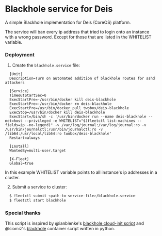 # Blackhole service for Deis

A simple Blackhole implementation for Deis (CoreOS) platform.

The service will ban every ip address that tried to login onto an instance with a wrong password. Except for those that are listed in the WHITELIST variable.

### Deployment

1. Create the `blackhole.service` file:

  ```
    [Unit]
    Description=Turn on automated addition of blackhole routes for sshd attackers

    [Service]
    TimeoutStartSec=0
    ExecStartPre=-/usr/bin/docker kill deis-blackhole
    ExecStartPre=-/usr/bin/docker rm deis-blackhole
    ExecStartPre=/usr/bin/docker pull twobox/deis-blackhole
    ExecStop=/usr/bin/docker kill deis-blackhole
    ExecStart=/bin/sh -c '/usr/bin/docker run --name deis-blackhole --net=host --privileged -e WHITELIST="$(fleetctl list-machines --fields=ip -no-legend)" -v /var/log/journal:/var/log/journal:ro -v /usr/bin/journalctl:/usr/bin/journalctl:ro -v /lib64:/usr/local/lib64:ro twobox/deis-blackhole'
    Restart=always

    [Install]
    WantedBy=multi-user.target

    [X-Fleet]
    Global=true
  ```

  In this example WHITELIST variable points to all instance's ip addresses in a cluster.

2. Submit a service to cluster:

  ```bash
    $ fleetctl submit <path-to-service-file>/blackhole.service
    $ fleetctl start blackhole
  ```

### Special thanks

This script is inspired by @ianblenke's [blackhole cloud-init script](https://github.com/ianblenke/coreos-vagrant-kitchen-sink/blob/master/tested/blackhole.cloud-init) and @siomiz's [blackhole](https://github.com/siomiz/blackhole) container script written in python.
